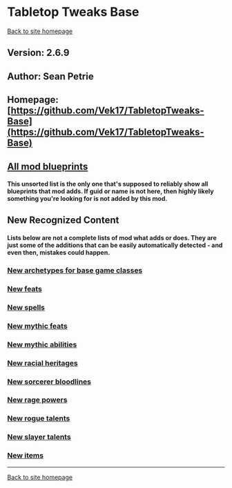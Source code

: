 # Tabletop Tweaks Base

[Back to site homepage](../README.md)

## Version: 2.6.9

## Author: Sean Petrie

## Homepage: [https://github.com/Vek17/TabletopTweaks-Base](https://github.com/Vek17/TabletopTweaks-Base)

## [All mod blueprints](./AllBlueprints.md)

#### This unsorted list is the only one that's supposed to reliably show all blueprints that mod adds. If guid or name is not here, then highly likely something you're looking for is not added by this mod.

## New Recognized Content

#### **Lists below are not a complete lists of mod what adds or does**. They are just some of the additions that can be easily automatically detected - and even then, mistakes could happen.

### [New archetypes for base game classes](./Archetypes.md)

### [New feats](./Feats.md)

### [New spells](./Spells.md)

### [New mythic feats](./MythicFeats.md)

### [New mythic abilities](./MythicAbilities.md)

### [New racial heritages](./RacialHeritages.md)

### [New sorcerer bloodlines](./SorcererBloodlines.md)

### [New rage powers](./RagePowers.md)

### [New rogue talents](./RogueTalents.md)

### [New slayer talents](./SlayerTalents.md)

### [New items](./Items.md)


___
[Back to site homepage](../README.md)
